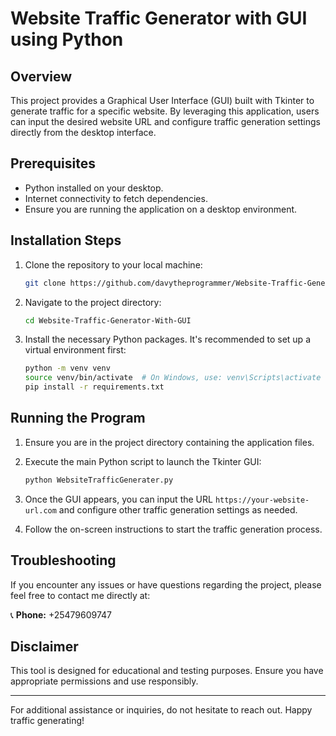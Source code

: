 # Website Traffic Generator with GUI using Python

## Overview

This project provides a Graphical User Interface (GUI) built with Tkinter to generate traffic for a specific website. By leveraging this application, users can input the desired website URL and configure traffic generation settings directly from the desktop interface.

## Prerequisites

- Python installed on your desktop.
- Internet connectivity to fetch dependencies.
- Ensure you are running the application on a desktop environment.

## Installation Steps

1. Clone the repository to your local machine:
    ```bash
    git clone https://github.com/davytheprogrammer/Website-Traffic-Generator-With-GUI.git
    ```

2. Navigate to the project directory:
    ```bash
    cd Website-Traffic-Generator-With-GUI
    ```

3. Install the necessary Python packages. It's recommended to set up a virtual environment first:
    ```bash
    python -m venv venv
    source venv/bin/activate  # On Windows, use: venv\Scripts\activate
    pip install -r requirements.txt
    ```

## Running the Program

1. Ensure you are in the project directory containing the application files.

2. Execute the main Python script to launch the Tkinter GUI:
    ```bash
    python WebsiteTrafficGenerater.py
    ```

3. Once the GUI appears, you can input the URL `https://your-website-url.com` and configure other traffic generation settings as needed.

4. Follow the on-screen instructions to start the traffic generation process.

## Troubleshooting

If you encounter any issues or have questions regarding the project, please feel free to contact me directly at:

📞 **Phone:** +25479609747

## Disclaimer

This tool is designed for educational and testing purposes. Ensure you have appropriate permissions and use responsibly.

---

For additional assistance or inquiries, do not hesitate to reach out. Happy traffic generating!
